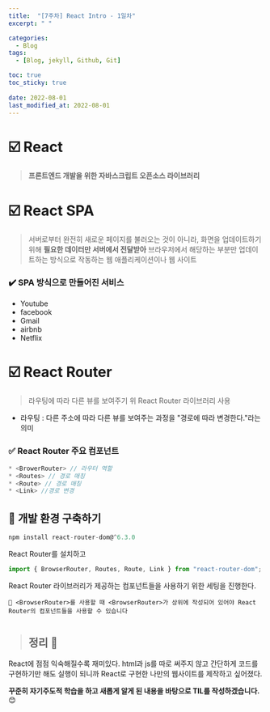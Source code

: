 ```yaml
---
title:  "[7주차] React Intro - 1일차"
excerpt: " "

categories:
  - Blog
tags:
  - [Blog, jekyll, Github, Git]

toc: true
toc_sticky: true
 
date: 2022-08-01
last_modified_at: 2022-08-01
---
```


# ☑️ React

> **프론트엔드 개발을 위한 자바스크립트 오픈소스 라이브러리**

# ☑️ React SPA

> 서버로부터 완전히 새로운 페이지를 불러오는 것이 아니라, 화면을 업데이트하기 위해 **필요한 데이터만 서버에서 전달받아** 브라우저에서 해당하는 부분만 업데이트하는 방식으로 작동하는 웹 애플리케이션이나 웹 사이트

### ✔️ SPA 방식으로 만들어진 서비스

* Youtube
* facebook
* Gmail
* airbnb
* Netflix

# ☑️ React Router

> 라우팅에 따라 다른 뷰를 보여주기 위 React Router 라이브러리 사용

* 라우팅 : 다른 주소에 따라 다른 뷰를 보여주는 과정을 "경로에 따라 변경한다."라는 의미

### ✅ React Router 주요 컴포넌트
```js
* <BrowerRouter> // 라우터 역할
* <Routes> // 경로 매칭
* <Route> // 경로 매칭
* <Link> //경로 변경
```

## 🔹 개발 환경 구축하기

```js
npm install react-router-dom@^6.3.0
```

React Router를 설치하고

```js
import { BrowserRouter, Routes, Route, Link } from "react-router-dom";
```

React Router 라이브러리가 제공하는 컴포넌트들을 사용하기 위한 세팅을 진행한다.

```
📍 <BrowserRouter>를 사용할 때 <BrowserRouter>가 상위에 작성되어 있어야 React Router의 컴포넌트들을 사용할 수 있습니다
```

#

> ## 정리 👀

React에 점점 익숙해질수록 재미있다. 
html과 js를 따로 써주지 않고 간단하게 코드를 구현하기만 해도 실행이 되니까 React로 구현한 나만의 웹사이트를 제작하고 싶어졌다.

**꾸준히 자기주도적 학습을 하고 새롭게 알게 된 내용을 바탕으로 TIL를 작성하겠습니다.** 😊